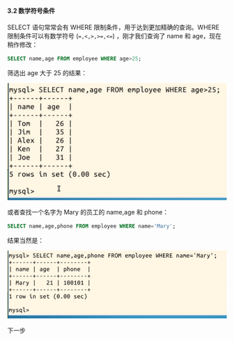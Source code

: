 #### 3.2 数学符号条件

SELECT 语句常常会有 WHERE 限制条件，用于达到更加精确的查询。WHERE 限制条件可以有数学符号 (`=,<,>,>=,<=`) ，刚才我们查询了 name 和 age，现在稍作修改：

```sql
SELECT name,age FROM employee WHERE age>25;
```

筛选出 age 大于 25 的结果：

![02](3.2_数学符号条件.assets/sql-04-02.png)

或者查找一个名字为 Mary 的员工的 name,age 和 phone：

```sql
SELECT name,age,phone FROM employee WHERE name='Mary';
```

结果当然是：

![03](3.2_数学符号条件.assets/sql-04-03.png)



下一步